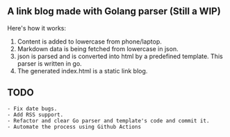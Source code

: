 ## A link blog made with Golang parser (Still a WIP)       
       
Here's how it works:

1. Content is added to lowercase from phone/laptop.
2. Markdown data is being fetched from lowercase in json.
3. json is parsed and is converted into html by a predefined template. This parser is written in go.
4. The generated index.html is a static link blog.


## TODO
    - Fix date bugs.
    - Add RSS support.
    - Refactor and clear Go parser and template's code and commit it.
    - Automate the process using Github Actions

